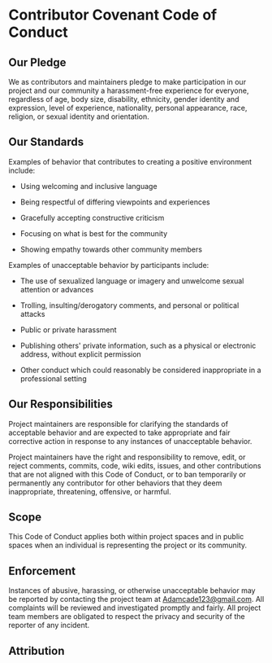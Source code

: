 # Contributor Covenant Code of Conduct



## Our Pledge



We as contributors and maintainers pledge to make participation in our project and our community a harassment-free experience for everyone, regardless of age, body size, disability, ethnicity, gender identity and expression, level of experience, nationality, personal appearance, race, religion, or sexual identity and orientation.



## Our Standards



Examples of behavior that contributes to creating a positive environment include:



- Using welcoming and inclusive language

- Being respectful of differing viewpoints and experiences

- Gracefully accepting constructive criticism

- Focusing on what is best for the community

- Showing empathy towards other community members



Examples of unacceptable behavior by participants include:



- The use of sexualized language or imagery and unwelcome sexual attention or advances

- Trolling, insulting/derogatory comments, and personal or political attacks

- Public or private harassment

- Publishing others' private information, such as a physical or electronic address, without explicit permission

- Other conduct which could reasonably be considered inappropriate in a professional setting



## Our Responsibilities



Project maintainers are responsible for clarifying the standards of acceptable behavior and are expected to take appropriate and fair corrective action in response to any instances of unacceptable behavior.



Project maintainers have the right and responsibility to remove, edit, or reject comments, commits, code, wiki edits, issues, and other contributions that are not aligned with this Code of Conduct, or to ban temporarily or permanently any contributor for other behaviors that they deem inappropriate, threatening, offensive, or harmful.



## Scope



This Code of Conduct applies both within project spaces and in public spaces when an individual is representing the project or its community.



## Enforcement



Instances of abusive, harassing, or otherwise unacceptable behavior may be reported by contacting the project team at Adamcade123@gmail.com. All complaints will be reviewed and investigated promptly and fairly. All project team members are obligated to respect the privacy and security of the reporter of any incident.



## Attribution


